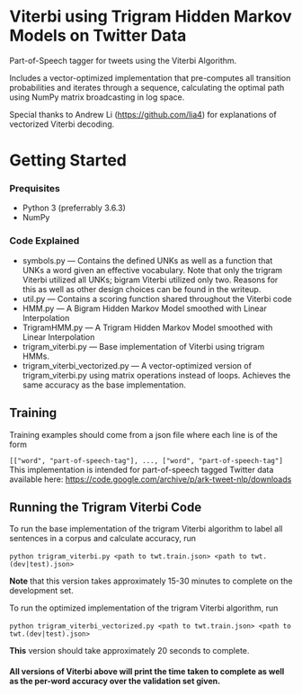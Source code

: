 # Viterbi using Trigram Hidden Markov Models on Twitter Data

Part-of-Speech tagger for tweets using the Viterbi Algorithm.

Includes a vector-optimized implementation that pre-computes all transition probabilities and iterates through a sequence, calculating the optimal path using NumPy matrix broadcasting in log space.

Special thanks to Andrew Li (https://github.com/lia4) for explanations of vectorized Viterbi decoding. 

# Getting Started

### Prequisites

* Python 3 (preferrably 3.6.3)
* NumPy

### Code Explained

* symbols.py — Contains the defined UNKs as well as a function that UNKs a word given an effective vocabulary.  Note that only the trigram Viterbi utilized all UNKs; bigram Viterbi utilized only two. Reasons for this as well as other design choices can be found in the writeup.
* util.py — Contains a scoring function shared throughout the Viterbi code
* HMM.py — A Bigram Hidden Markov Model smoothed with Linear Interpolation
* TrigramHMM.py — A Trigram Hidden Markov Model smoothed with Linear Interpolation
* trigram_viterbi.py — Base implementation of Viterbi using trigram HMMs.
* trigram_viterbi_vectorized.py — A vector-optimized version of trigram_viterbi.py using matrix operations instead of loops. Achieves the same accuracy as the base implementation.

## Training
Training examples should come from a json file where each line is of the form

``[["word", "part-of-speech-tag"], ..., ["word", "part-of-speech-tag"]``
This implementation is intended for part-of-speech tagged Twitter data available here: https://code.google.com/archive/p/ark-tweet-nlp/downloads

## Running the Trigram Viterbi Code

To run the base implementation of the trigram Viterbi algorithm to label all sentences in a corpus and calculate accuracy, run

​	`python trigram_viterbi.py <path to twt.train.json> <path to twt.(dev|test).json>`

**Note** that this version takes approximately 15-30 minutes to complete on the development set.

To run the optimized implementation of the trigram Viterbi algorithm, run

​	`python trigram_viterbi_vectorized.py <path to twt.train.json> <path to twt.(dev|test).json>`

**This** version should take approximately 20 seconds to complete.


#### **All** versions of Viterbi above will print the time taken to complete as well as the per-word accuracy over the validation set given.
